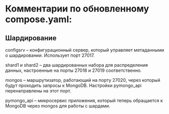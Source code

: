# Комментарии по обновленному compose.yaml:

## Шардирование

configsrv – конфигурационный сервер, который управляет метаданными о шардировании. Использует порт 27017.

shard1 и shard2 – два шардированных набора для распределения данных, настроенные на порты 27018 и 27019 соответственно.

mongos – маршрутизатор, работающий на порту 27020, через который будут проходить запросы к MongoDB. Настройки pymongo_api 
перенаправлены на этот порт.

pymongo_api – микросервис приложения, который теперь обращается к MongoDB через mongos для работы с шардами.